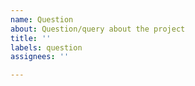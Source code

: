 ```yaml
---
name: Question
about: Question/query about the project
title: ''
labels: question
assignees: ''

---
```


<!---
Add more details about the feature/process you have doubt regarding. remember, no question is stupid.
-->
